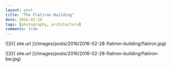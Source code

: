 ```yaml
---
layout: post
title: "The Flatiron Building"
date: 2016-02-28
tags: [photography, architecture]
comments: true
---
```

![]({{ site.url }}/images/posts/2016/2016-02-28-flatiron-building/flatiron.jpg)

![]({{ site.url }}/images/posts/2016/2016-02-28-flatiron-building/flatiron-bw.jpg)
